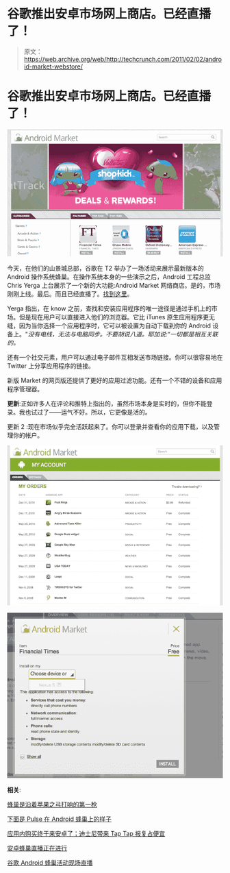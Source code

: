 # 谷歌推出安卓市场网上商店。已经直播了！

> 原文：<https://web.archive.org/web/http://techcrunch.com/2011/02/02/android-market-webstore/>

# 谷歌推出安卓市场网上商店。已经直播了！

![](img/84c0bf1cf182f0dde58a9c32f1c398b9.png "sdfsd")

今天，在他们的山景城总部，谷歌在 T2 举办了一场活动来展示最新版本的 Android 操作系统蜂巢。在操作系统本身的一些演示之后，Android 工程总监 Chris Yerga 上台展示了一个新的大功能:Android Market 网络商店。是的，市场刚刚上线。最后。而且已经直播了。[找到这里](https://web.archive.org/web/20230202235332/http://market.android.com/)。

Yerga 指出，在 know 之前，查找和安装应用程序的唯一途径是通过手机上的市场。但是现在用户可以直接进入他们的浏览器。它比 iTunes 原生应用程序更无缝，因为当你选择一个应用程序时，它可以被设置为自动下载到你的 Android 设备上。"*没有电线，无法与电脑同步。不要胡说八道。耶加说:“一切都是相互关联的。*

还有一个社交元素，用户可以通过电子邮件互相发送市场链接。你可以很容易地在 Twitter 上分享应用程序的链接。

新版 Market 的网页版还提供了更好的应用过滤功能。还有一个不错的设备和应用程序管理器。

**更新**:正如许多人在评论和推特上指出的，虽然市场本身是实时的，但你不能登录。我也试过了——运气不好。所以，它更像是活的。

更新 2 :现在市场似乎完全活跃起来了。你可以登录并查看你的应用下载，以及管理你的帐户。

![](img/fcc37fc9ab9817bda97cac9e6a8b29ab.png "z")

![](img/098c8b65e23494cbeb70bf3c9e5d2b9e.png "Screen shot 2011-02-02 at 12.11.11 PM")

**相关**:

[蜂巢是沿着苹果之弓打响的第一枪](https://web.archive.org/web/20230202235332/http://www.crunchgear.com/2011/02/02/honeycomb-is-the-first-shot-fired-along-apples-bow/)

[下面是 Pulse 在 Android 蜂巢上的样子](https://web.archive.org/web/20230202235332/https://techcrunch.com/2011/02/02/pulse-android-honeycomb/)

[应用内购买终于来安卓了；迪士尼带来 Tap Tap 报复占便宜](https://web.archive.org/web/20230202235332/https://techcrunch.com/2011/02/02/android-in-app/)

[安卓蜂巢直播正在进行](https://web.archive.org/web/20230202235332/http://www.crunchgear.com/2011/02/02/android-honeycomb-livestream-is-happening-now/)

[谷歌 Android 蜂巢活动现场直播](https://web.archive.org/web/20230202235332/https://techcrunch.com/2011/02/02/live-from-googles-android-honeycomb-event/)